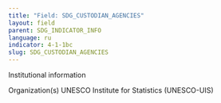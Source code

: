 ```yaml
---
title: "Field: SDG_CUSTODIAN_AGENCIES"
layout: field
parent: SDG_INDICATOR_INFO
language: ru
indicator: 4-1-1bc
slug: SDG_CUSTODIAN_AGENCIES
---
```

Institutional information

Organization(s)
UNESCO Institute for Statistics (UNESCO-UIS)